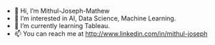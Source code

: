 - 👋 Hi, I’m Mithul-Joseph-Mathew
- 👀 I’m interested in AI, Data Science, Machine Learning.
- 🌱 I’m currently learning Tableau.
- 📫 You can reach me at http://www.linkedin.com/in/mithul-joseph
